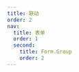 ```yaml
---
title: 联动
order: 2
nav:
  title: 表单
  order: 1
  second:
    title: Form.Group
    order: 2
---
```


<code src="./dependency.tsx" ></code>
